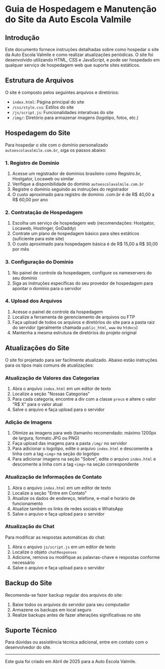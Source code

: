 # Guia de Hospedagem e Manutenção do Site da Auto Escola Valmile

## Introdução

Este documento fornece instruções detalhadas sobre como hospedar o site da Auto Escola Valmile e como realizar atualizações periódicas. O site foi desenvolvido utilizando HTML, CSS e JavaScript, e pode ser hospedado em qualquer serviço de hospedagem web que suporte sites estáticos.

## Estrutura de Arquivos

O site é composto pelos seguintes arquivos e diretórios:

- `index.html`: Página principal do site
- `/css/style.css`: Estilos do site
- `/js/script.js`: Funcionalidades interativas do site
- `/img/`: Diretório para armazenar imagens (logotipo, fotos, etc.)

## Hospedagem do Site

Para hospedar o site com o domínio personalizado `autoescolavalmile.com.br`, siga os passos abaixo:

### 1. Registro de Domínio

1. Acesse um registrador de domínios brasileiro como Registro.br, Hostgator, Locaweb ou similar
2. Verifique a disponibilidade do domínio `autoescolavalmile.com.br`
3. Registre o domínio seguindo as instruções do registrador
4. O custo aproximado para registro de domínio .com.br é de R$ 40,00 a R$ 60,00 por ano

### 2. Contratação de Hospedagem

1. Escolha um serviço de hospedagem web (recomendações: Hostgator, Locaweb, Hostinger, GoDaddy)
2. Contrate um plano de hospedagem básico para sites estáticos (suficiente para este site)
3. O custo aproximado para hospedagem básica é de R$ 15,00 a R$ 30,00 por mês

### 3. Configuração do Domínio

1. No painel de controle da hospedagem, configure os nameservers do seu domínio
2. Siga as instruções específicas do seu provedor de hospedagem para apontar o domínio para o servidor

### 4. Upload dos Arquivos

1. Acesse o painel de controle da hospedagem
2. Localize a ferramenta de gerenciamento de arquivos ou FTP
3. Faça upload de todos os arquivos e diretórios do site para a pasta raiz do servidor (geralmente chamada `public_html`, `www` ou `htdocs`)
4. Mantenha a mesma estrutura de diretórios do projeto original

## Atualizações do Site

O site foi projetado para ser facilmente atualizado. Abaixo estão instruções para os tipos mais comuns de atualizações:

### Atualização de Valores das Categorias

1. Abra o arquivo `index.html` em um editor de texto
2. Localize a seção "Nossas Categorias"
3. Para cada categoria, encontre a div com a classe `preco` e altere o valor "R$ X" para o valor atual
4. Salve o arquivo e faça upload para o servidor

### Adição de Imagens

1. Otimize as imagens para web (tamanho recomendado: máximo 1200px de largura, formato JPG ou PNG)
2. Faça upload das imagens para a pasta `/img/` no servidor
3. Para adicionar o logotipo, edite o arquivo `index.html` e descomente a linha com a tag `<img>` na seção do logotipo
4. Para adicionar imagens na seção "Sobre", edite o arquivo `index.html` e descomente a linha com a tag `<img>` na seção correspondente

### Atualização de Informações de Contato

1. Abra o arquivo `index.html` em um editor de texto
2. Localize a seção "Entre em Contato"
3. Atualize os dados de endereço, telefone, e-mail e horário de funcionamento
4. Atualize também os links de redes sociais e WhatsApp
5. Salve o arquivo e faça upload para o servidor

### Atualização do Chat

Para modificar as respostas automáticas do chat:

1. Abra o arquivo `js/script.js` em um editor de texto
2. Localize o objeto `chatResponses`
3. Adicione, remova ou modifique as palavras-chave e respostas conforme necessário
4. Salve o arquivo e faça upload para o servidor

## Backup do Site

Recomenda-se fazer backup regular dos arquivos do site:

1. Baixe todos os arquivos do servidor para seu computador
2. Armazene os backups em local seguro
3. Realize backups antes de fazer alterações significativas no site

## Suporte Técnico

Para dúvidas ou assistência técnica adicional, entre em contato com o desenvolvedor do site.

---

Este guia foi criado em Abril de 2025 para a Auto Escola Valmile.
